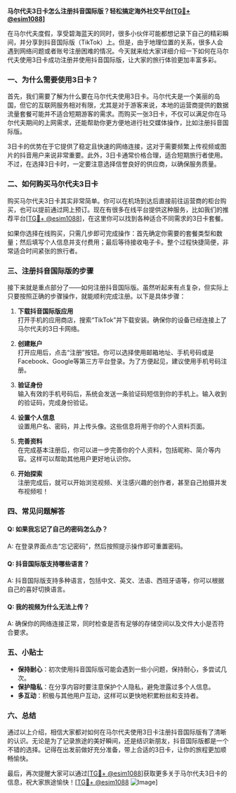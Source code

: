 **马尔代夫3日卡怎么注册抖音国际版？轻松搞定海外社交平台[[TG💪+ @esim1088](https://t.me/s/esim1088)]**

在马尔代夫度假，享受碧海蓝天的同时，很多小伙伴可能都想记录下自己的精彩瞬间，并分享到抖音国际版（TikTok）上。但是，由于地理位置的关系，很多人会遇到网络问题或者账号注册困难的情况。今天就来给大家详细介绍一下如何在马尔代夫使用3日卡成功注册并使用抖音国际版，让大家的旅行体验更加丰富多彩。

### 一、为什么需要使用3日卡？

首先，我们需要了解为什么要在马尔代夫使用3日卡。马尔代夫是一个美丽的岛国，但它的互联网服务相对有限，尤其是对于游客来说，本地的运营商提供的数据流量套餐可能并不适合短期游客的需求。而购买一张3日卡，不仅可以满足你在马尔代夫期间的上网需求，还能帮助你更方便地进行社交媒体操作，比如注册抖音国际版。

3日卡的优势在于它提供了稳定且快速的网络连接，这对于需要频繁上传视频或图片的抖音用户来说非常重要。此外，3日卡通常价格合理，适合短期旅行者使用。不过，在选择3日卡时，一定要注意选择信誉良好的供应商，以确保服务质量。

### 二、如何购买马尔代夫3日卡

购买马尔代夫3日卡其实非常简单。你可以在机场到达后直接前往运营商的柜台购买，也可以提前通过网上预订。现在有很多在线平台提供这种服务，比如我们的推荐平台[[TG💪+ @esim1088](https://t.me/s/esim1088)]，在这里你可以找到各种适合不同需求的3日卡套餐。

如果你选择在线购买，只需几步即可完成操作：首先确定你需要的套餐类型和数量；然后填写个人信息并支付费用；最后等待接收电子卡。整个过程快捷简便，非常适合时间紧张的旅行者。

### 三、注册抖音国际版的步骤

接下来就是重点部分了——如何注册抖音国际版。虽然听起来有点复杂，但实际上只要按照正确的步骤操作，就能顺利完成注册。以下是具体步骤：

1. **下载抖音国际版应用**  
   打开手机的应用商店，搜索“TikTok”并下载安装。确保你的设备已经连接上了马尔代夫的3日卡网络。

2. **创建账户**  
   打开应用后，点击“注册”按钮。你可以选择使用邮箱地址、手机号码或是Facebook、Google等第三方平台登录。为了方便起见，建议使用手机号码注册。

3. **验证身份**  
   输入有效的手机号码后，系统会发送一条验证码短信到你的手机上。输入收到的验证码，完成身份验证。

4. **设置个人信息**  
   设置用户名、密码，并上传头像。这些信息将用于你的个人资料页面。

5. **完善资料**  
   在完成基本注册后，你可以进一步完善你的个人资料，包括昵称、简介等内容。这样可以帮助其他用户更好地认识你。

6. **开始探索**  
   注册完成后，就可以开始浏览视频、关注感兴趣的创作者，甚至自己拍摄并发布视频啦！

### 四、常见问题解答

#### Q: 如果我忘记了自己的密码怎么办？
A: 在登录界面点击“忘记密码”，然后按照提示操作即可重置密码。

#### Q: 抖音国际版支持哪些语言？
A: 抖音国际版支持多种语言，包括中文、英文、法语、西班牙语等，你可以根据自己的喜好切换语言。

#### Q: 我的视频为什么无法上传？
A: 确保你的网络连接正常，同时检查是否有足够的存储空间以及文件大小是否符合要求。

### 五、小贴士

- **保持耐心**：初次使用抖音国际版可能会遇到一些小问题，保持耐心，多尝试几次。
- **保护隐私**：在分享内容时要注意保护个人隐私，避免泄露过多个人信息。
- **多互动**：积极与其他用户互动，这样可以更快地积累粉丝和支持者。

### 六、总结

通过以上介绍，相信大家都对如何在马尔代夫使用3日卡注册抖音国际版有了清晰的认识。无论是为了记录旅途的美好瞬间，还是结识新朋友，抖音国际版都是一个不错的选择。记得在出发前做好充分准备，带上合适的3日卡，让你的旅程更加顺畅愉快。

最后，再次提醒大家可以通过[[TG💪+ @esim1088](https://t.me/s/esim1088)]获取更多关于马尔代夫3日卡的信息，祝大家旅途愉快！[[TG💪+ @esim1088](https://t.me/s/esim1088) ![Image](https://i.postimg.cc/4NQfJmqS/Snipaste-2025-05-13-00-14-12.png)]
